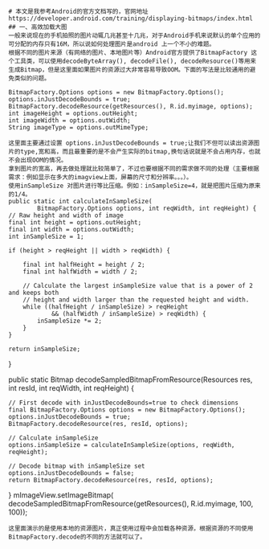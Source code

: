 
	# 本文是我参考Android的官方文档写的，官网地址https://developer.android.com/training/displaying-bitmaps/index.html
	## 一、高效加载大图
	一般来说现在的手机拍照的图片动辄几兆甚至十几兆，对于Android手机来说默认的单个应用的可分配的内存只有16M，所以说如何处理图片是android 上一个不小的难题。
	根据不同的图片来源（有网络的图片、本地图片等）Android官方提供了BitmapFactory 这个工具类，可以使用decodeByteArray(), decodeFile(), decodeResource()等用来生成Bitmap，但是这里面如果图片的资源过大非常容易导致OOM。下面的写法是比较通用的避免类似的问题。
	
	BitmapFactory.Options options = new BitmapFactory.Options();
	options.inJustDecodeBounds = true;
	BitmapFactory.decodeResource(getResources(), R.id.myimage, options);
	int imageHeight = options.outHeight;
	int imageWidth = options.outWidth;
	String imageType = options.outMimeType;
	
	这里面主要通过设置 options.inJustDecodeBounds = true;让我们不但可以读出资源图片的type,宽和高，而且最重要的是不会产生实际的bitmap,换句话说就是不会占用内存，也就不会出现OOM的情况。
	拿到图片的宽高，再去做处理就比较简单了，不过也要根据不同的需求做不同的处理（主要根据需求：例如显示在多大的imagview上面，屏幕的尺寸和分辨率。。。）。
	使用inSampleSize 对图片进行等比压缩。例如：inSampleSize=4，就是把图片压缩为原来的1/4。
	public static int calculateInSampleSize(
	        BitmapFactory.Options options, int reqWidth, int reqHeight) {
	// Raw height and width of image
	final int height = options.outHeight;
	final int width = options.outWidth;
	int inSampleSize = 1;
	
	if (height > reqHeight || width > reqWidth) {
	
	    final int halfHeight = height / 2;
	    final int halfWidth = width / 2;
	
	    // Calculate the largest inSampleSize value that is a power of 2 and keeps both
	    // height and width larger than the requested height and width.
	    while ((halfHeight / inSampleSize) > reqHeight
	            && (halfWidth / inSampleSize) > reqWidth) {
	        inSampleSize *= 2;
	    }
	}
	
	return inSampleSize;
}


public static Bitmap decodeSampledBitmapFromResource(Resources res, int resId,
        int reqWidth, int reqHeight) {

    // First decode with inJustDecodeBounds=true to check dimensions
    final BitmapFactory.Options options = new BitmapFactory.Options();
    options.inJustDecodeBounds = true;
    BitmapFactory.decodeResource(res, resId, options);
    
    // Calculate inSampleSize
    options.inSampleSize = calculateInSampleSize(options, reqWidth, reqHeight);
    
    // Decode bitmap with inSampleSize set
    options.inJustDecodeBounds = false;
    return BitmapFactory.decodeResource(res, resId, options);
}
mImageView.setImageBitmap(
    decodeSampledBitmapFromResource(getResources(), R.id.myimage, 100, 100));

    这里面演示的是使用本地的资源图片，真正使用过程中会加载各种资源，根据资源的不同使用BitmapFactory.decode的不同的方法就可以了。



